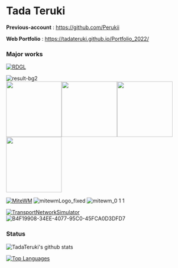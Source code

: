 # Tada Teruki

**Previous-account** : https://github.com/Perukii

**Web Portfolio** : https://tadateruki.github.io/Portfolio_2022/

### Major works

[![RDGL](https://github-readme-stats.vercel.app/api/pin/?username=TadaTeruki&repo=RDGL)](https://github.com/TadaTeruki/RDGL)

![result-bg2](https://user-images.githubusercontent.com/69315285/144714026-7c3e4e56-ab0c-4fd9-886d-ab9c80463250.png)<br>
<img src="https://user-images.githubusercontent.com/69315285/144713920-93961e74-4431-4d7f-b34a-7acb4ae3bb1b.png" height="150px"><img src="https://user-images.githubusercontent.com/69315285/144714006-4f6f7624-3903-410e-8f08-5b180d5a06a3.png" height="150px"><img src="https://user-images.githubusercontent.com/69315285/144713922-4b35a5e4-07e9-473a-968d-8c3e434a500e.png" height="150px"><img src="https://user-images.githubusercontent.com/69315285/144713927-38c7e7de-7961-4816-b52c-49eb7f75ee4e.gif" height="150px">

[![MiteWM](https://github-readme-stats.vercel.app/api/pin/?username=Perukii&repo=MiteWM)](https://github.com/Perukii/MiteWM)
![mitewmLogo_fixed](https://user-images.githubusercontent.com/57752033/89993531-d21aec00-dcc1-11ea-9c34-277f7a109c75.png)
![mitewm_0 1 1](https://user-images.githubusercontent.com/57752033/89993297-73557280-dcc1-11ea-9b95-777de9911a19.png)

[![TransportNetworkSimulator](https://github-readme-stats.vercel.app/api/pin/?username=Perukii&repo=TransportNetworkSimulator)](https://github.com/Perukii/TransportNetworkSimulator)
![B4F19908-34EE-4077-95C0-45FCA0D3DFD7](https://user-images.githubusercontent.com/57752033/131673982-11185eeb-28d5-4b06-b874-523ca65f72c3.png)

### Status

![TadaTeruki's github stats](https://github-readme-stats.vercel.app/api?username=TadaTeruki&show_icons=true&theme=radical)

[![Top Languages](https://github-readme-stats.vercel.app/api/top-langs/?username=TadaTeruki&hide=html,shell,makefile)](https://github.com/anuraghazra/github-readme-stats)
